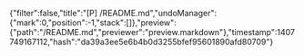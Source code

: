 {"filter":false,"title":"[P] /README.md","undoManager":{"mark":0,"position":-1,"stack":[]},"preview":{"path":"/README.md","previewer":"preview.markdown"},"timestamp":1407749167112,"hash":"da39a3ee5e6b4b0d3255bfef95601890afd80709"}